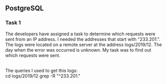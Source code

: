 ## PostgreSQL

### Task 1
  
The developers have assigned a task to determine which requests were sent from an IP address. 
I needed the addresses that start with "233.201.".
The logs were located on a remote server at the address logs/2019/12. The day when the error was occurred is unknown.
My task was to find out which requests were sent.

<br> The queries I used to get this logs:
<br> cd logs/2019/12 
grep -R "^233.201."
